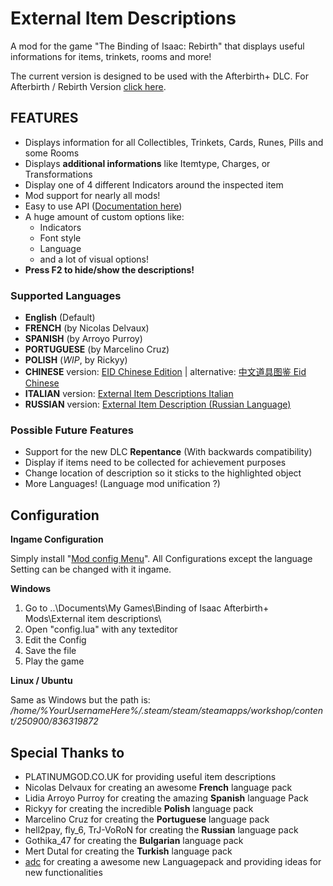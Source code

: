 # External Item Descriptions
A mod for the game "The Binding of Isaac: Rebirth" that displays useful informations for items, trinkets, rooms and more!

The current version is designed to be used with the Afterbirth+ DLC.
For Afterbirth / Rebirth Version [click here](
https://moddingofisaac.com/mod/1079/external-item-descriptions).

## FEATURES
- Displays information for all Collectibles, Trinkets, Cards, Runes, Pills and some Rooms
- Displays **additional informations** like Itemtype, Charges, or Transformations
- Display one of 4 different Indicators around the inspected item
- Mod support for nearly all mods!
- Easy to use API ([Documentation here](https://github.com/wofsauge/External-Item-Descriptions/wiki))
- A huge amount of custom options like:
    - Indicators
    - Font style
    - Language
    - and a lot of visual options!
- **Press F2 to hide/show the descriptions!**

### Supported Languages
- **English** (Default)
- **FRENCH** (by Nicolas Delvaux)
- **SPANISH** (by Arroyo Purroy)
- **PORTUGUESE** (by Marcelino Cruz)
- **POLISH** (*WIP*, by Rickyy)
- **CHINESE** version: [EID Chinese Edition](https://steamcommunity.com/sharedfiles/filedetails/?id=1290363695) | alternative: [中文道具图鉴 Eid Chinese](https://steamcommunity.com/sharedfiles/filedetails/?id=848295251)
- **ITALIAN** version: [External Item Descriptions Italian](https://steamcommunity.com/sharedfiles/filedetails/?id=931392691)
- **RUSSIAN** version: [External Item Description (Russian Language)](https://steamcommunity.com/sharedfiles/filedetails/?id=1552851879)

### Possible Future Features
- Support for the new DLC **Repentance** (With backwards compatibility)
- Display if items need to be collected for achievement purposes
- Change location of description so it sticks to the highlighted object
- More Languages! (Language mod unification ?)

## Configuration
**Ingame Configuration**

Simply install &quot;[Mod config Menu](https://steamcommunity.com/sharedfiles/filedetails/?id=1603631350)&quot;. All Configurations except the language Setting can be changed with it ingame.

**Windows**
1. Go to ..\Documents\My Games\Binding of Isaac Afterbirth+ Mods\External item descriptions\
2. Open "config.lua" with any texteditor
3. Edit the Config
4. Save the file
5. Play the game

**Linux / Ubuntu**

Same as Windows but the path is: */home/%YourUsernameHere%/.steam/steam/steamapps/workshop/content/250900/836319872*

## Special Thanks to
- PLATINUMGOD.CO.UK for providing useful item descriptions
- Nicolas Delvaux for creating an awesome **French** language pack
- Lidia Arroyo Purroy for creating the amazing **Spanish** language Pack
- Rickyy for creating the incredible **Polish** language pack
- Marcelino Cruz for creating the **Portuguese** language pack
- hell2pay, fly_6, TrJ-VoRoN for creating the **Russian** language pack
- Gothika_47 for creating the **Bulgarian** language pack
- Mert Dutal for creating the **Turkish** language pack
- [adc](https://steamcommunity.com/id/whytefang/) for creating a awesome new Languagepack and providing ideas for new functionalities
